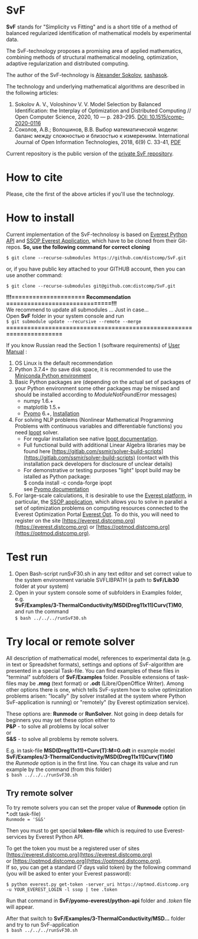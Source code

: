 # SvF
**SvF** stands for "Simplicity vs Fitting" and is a short title of a method of balanced regularized identification of mathematical models by experimental data.

The SvF-technology proposes a promising area of applied mathematics, combining methods of structural mathematical modeling, optimization, adaptive regularization and distributed computing.

The author of the SvF-technology is [Alexander Sokolov](https://scholar.google.ru/citations?user=mtE_u_YAAAAJ&hl=en&oi=sra), [sashasok](https://gitlab.com/sashasok). 

The technology and underlying mathematical algorithms are described in the following articles:  
1. Sokolov A. V., Voloshinov V. V. Model Selection by Balanced Identification: the Interplay of Optimization and Distributed Computing // Open Computer Science, 2020, 10 — p. 283–295. [DOI: 10.1515/comp-2020-0116](https://doi.org/10.1515/comp-2020-0116)  
2. Соколов, А.В.; Волошинов, В.В. Выбор математической модели: баланс между сложностью и близостью к измерениям. International Journal of Open Information
Technologies, 2018, 6(9) C. 33-41, [PDF](http://injoit.org/index.php/j1/article/view/612)

Current repository is the public version of the [private SvF repository](https://gitlab.com/sashasok/svf).

# How to cite
Please, cite the first of the above articles if you'll use the technology.

# How to install
Current implementation of the SvF-technolosy is based on [Everest Python API](https://gitlab.com/everest/python-api) and [SSOP Everest Application](https://optmod.distcomp.org/apps/vladimirv/solve-set-opt-probs), which have to be cloned from their Git-repos. **So, use the following command for correct cloning**

`$ git clone --recurse-submodules https://github.com/distcomp/SvF.git`

or, if you have public key attached to your GITHUB account, then you can use another command:

`$ git clone --recurse-submodules git@github.com:distcomp/SvF.git`

**!!!===================== Recommendation ==============================!!!**   
We recommend to update all submodules ... Just in case...   
Open **SvF** folder in your system console and run  
`$ git submodule update --recursive --remote --merge`  
**=====================================================================**


If you know Russian read the Section 1 (software requirements) of [User Manual](https://github.com/distcomp/SvF/blob/main/SvF_UserGuide29v02.pdf) :

1. OS Linux is the default recommendation
2. Python 3.7.4+ (to save disk space, it is recommended to use the [Miniconda Python environment](https://docs.conda.io/en/latest/miniconda.html)
3. Basic Python packages are (depending on the actual set of packages of your Python environment some other packages may be missed and should be installed according to *ModuleNotFoundError* messages)
	* numpy 1.6.+
   	* matplotlib 1.5.+
   	* [Pyomo](http://www.pyomo.org/) 6.+, [Installation](https://pyomo.readthedocs.io/en/stable/installation.html) 
4. For solving NLP problems (Nonlinear Mathematical Programming Problems with continuous variables and differentiable functions) you need [Ipopt](https://github.com/coin-or/Ipopt) solver. 
	* For regular installation see native [Ipopt documentation](https://coin-or.github.io/Ipopt/INSTALL.html).
	* Full functional build with additional Linear Algebra libraries may be found here [https://gitlab.com/ssmir/solver-build-scripts](https://gitlab.com/ssmir/solver-build-scripts) (contact with this installation pack developers for disclosure of unclear details)
	* For demonstrative or testing purposes "light" Ipopt build may be istalled as Python package:  
$ conda install -c conda-forge ipopt  
see [Pyomo documentation](https://pyomo.readthedocs.io/en/stable/installation.html#using-conda)
5. For large-scale calculations, it is desirable to use the [Everest platform](http://everest.distcomp.org/), in particular, the [SSOP application](https://optmod.distcomp.org/apps/vladimirv/solve-set-opt-probs), which allows you to solve in parallel a set of optimization problems on computing resources connected to the Everest Optimization Portal [Everest Opt](https://optmod.distcomp.org). To do this, you will need to register on the site [https://everest.distcomp.org](https://everest.distcomp.org) or [https://optmod.distcomp.org](https://optmod.distcomp.org).

# Test run  
1. Open Bash-script runSvF30.sh in any text editor and set correct value to the system environment variable SVFLIBPATH (a path to **SvF/Lib30** folder at your system)
2. Open in your system console some of subfolders in Examples folder, e.g.   
 **SvF/Examples/3-ThermalConductivity/MSD(Dreg11x11)Curv(T)M0**,  
   and run the command  
   `$ bash ../../../runSvF30.sh`
   
# Try local or remote solver

All description of mathematical model, references to experimental data (e.g. in text or Spreadshet formats), settings and options of SvF-algorithm are presented in a special Task-file. You can find examples of these files in "terminal" subfolders of **SvF/Examples** folder. Possible extensions of task-files may be **.mng** (text format) or **.odt** (Libre/OpenOffice Writer). Among other options there is one, which tells SvF-system how to solve optimization problems arisen: "locally" (by solver installed at the system where Python SvF-application is running) or "remotely" (by Everest optimization service).

These options are: **Runmode** or **RunSolver**. Not going in deep details for beginners you may set these option either to  
**P&P** -  to solve all problems by local solver  
or  
**S&S** - to solve all problems by remote solvers.

E.g. in task-file **MSD(Dreg11x11)+Curv(T):M=0.odt** in example model  
 **SvF/Examples/3-ThermalConductivity/MSD(Dreg11x11)Curv(T)M0**  
  the *Runmode* option is in the first line. You can chage its value and run example by the command (from this folder)  
   `$ bash ../../../runSvF30.sh`

## Try remote solver

To try remote solvers you can set the proper value of **Runmode** option (in *.odt task-file)  
`Runmode = 'S&S'`

Then you must to get special **token-file** which is required to use Everest-services by Everest Python API. 

To get the token you must be a registered user of sites [https://everest.distcomp.org](https://everest.distcomp.org) or [https://optmod.distcomp.org](https://optmod.distcomp.org).  
 If so, you can get a standard (7 days valid token) by the following command (you will be asked to enter your Everest password):  
 
`$ python everest.py get-token -server_uri https://optmod.distcomp.org -u YOUR_EVEREST_LOGIN -l ssop | tee .token`  

Run that command in **SvF/pyomo-everest/python-api** folder and *.token* file will appear.

After that switch to **SvF/Examples/3-ThermalConductivity/MSD...** folder and try to run SvF-application   
   `$ bash ../../../runSvF30.sh`

	

